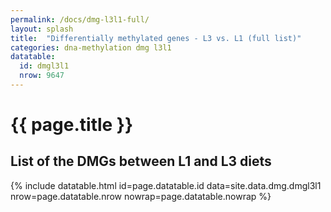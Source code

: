 ```yaml
---
permalink: /docs/dmg-l3l1-full/
layout: splash
title:  "Differentially methylated genes - L3 vs. L1 (full list)"
categories: dna-methylation dmg l3l1
datatable:
  id: dmgl3l1
  nrow: 9647
---
```


# {{ page.title }}

## List of the DMGs between L1 and L3 diets

{% include datatable.html id=page.datatable.id
  data=site.data.dmg.dmgl3l1 nrow=page.datatable.nrow
  nowrap=page.datatable.nowrap %}
